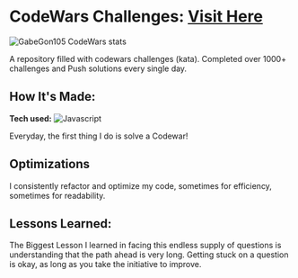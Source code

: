 # CodeWars Challenges: [Visit Here](https://www.codewars.com/users/GabeGon105)
![GabeGon105 CodeWars stats](https://github.com/GabeGon105/CodingChallenges/blob/master/codeWarsStats.png?raw=true)

A repository filled with codewars challenges (kata). Completed over 1000+ challenges and Push solutions every single day.

## How It's Made:

**Tech used:** ![Javascript](https://camo.githubusercontent.com/30934920b46fd5b6874bf6ce5f9a3afd8ea0e5e4ed20ab9eda0450286ba7a138/68747470733a2f2f696d672e736869656c64732e696f2f7374617469632f76313f6c6162656c3d7c266d6573736167653d4a41564153435249505426636f6c6f723d336337663564267374796c653d706c6173746963266c6f676f3d6a617661736372697074)

Everyday, the first thing I do is solve a Codewar!

## Optimizations

I consistently refactor and optimize my code, sometimes for efficiency, sometimes for readability.

## Lessons Learned:

The Biggest Lesson I learned in facing this endless supply of questions is understanding that the path ahead is very long. Getting stuck on a question is okay, as long as you take the initiative to improve.
